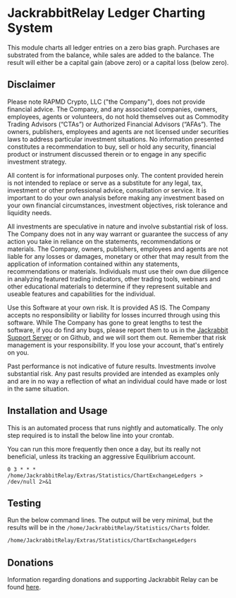 # JackrabbitRelay Ledger Charting System

This module charts all ledger entries on a zero bias graph. Purchases are
substrated from the balance, while sales are added to the balance. The
result will either be a capital gain (above zero) or a capital loss
(below zero).

## Disclaimer

Please note RAPMD Crypto, LLC ("the Company"), does not provide financial
advice. The Company, and any associated companies, owners, employees,
agents or volunteers, do not hold  themselves out as Commodity Trading
Advisors (“CTAs”) or Authorized Financial Advisors  (“AFAs”). The owners,
publishers, employees and agents are not licensed under securities laws 
to address particular investment situations. No information presented
constitutes a  recommendation to buy, sell or hold any security,
financial product or instrument discussed  therein or to engage in any
specific investment strategy.

All content is for informational purposes only. The content provided
herein is not intended to replace or serve as a substitute for any
legal, tax, investment or other professional advice,  consultation or
service. It is important to do your own analysis before making any
investment  based on your own financial circumstances, investment
objectives, risk tolerance and liquidity needs.

All investments are speculative in nature and involve substantial risk of
loss. The Company does not in any way warrant or guarantee the success of
any action you take in reliance on the  statements, recommendations or
materials. The Company, owners, publishers, employees and  agents are not
liable for any losses or damages, monetary or other that may result from
the  application of information contained within any statements,
recommendations or materials.  Individuals must use their own due
diligence in analyzing featured trading indicators, other trading  tools,
webinars and other educational materials to determine if they represent
suitable and  useable features and capabilities for the individual.

Use this Software at your own risk. It is provided AS IS. The Company
accepts no responsibility or liability for losses incurred through using
this software. While The Company has gone to great lengths to test the
software, if you do find any bugs, please report them to us in the
[Jackrabbit Support Server](https://discord.gg/g93TpbV) or on Github, and
we will sort them out. Remember that risk management is your
responsibility. If you lose your account, that's entirely on you.

Past performance is not indicative of future results. Investments involve
substantial risk. Any past  results provided are intended as examples
only and are in no way a reflection of what an individual could have
made or lost in the same situation.

## Installation and Usage

This is an automated process that runs nightly and automatically. The
only step required is to install the below line into your crontab.

You can run this more frequently then once a day, but its really not
beneficial, unless its tracking an aggressive Equilibrium account.

```crontab
0 3 * * *  /home/JackrabbitRelay/Extras/Statistics/ChartExchangeLedgers > /dev/null 2>&1
```

## Testing

Run the below command lines. The output will be very minimal, but the
results will be in the `/home/JackrabbitRelay/Statistics/Charts` folder.

```bash
/home/JackrabbitRelay/Extras/Statistics/ChartExchangeLedgers
```

## Donations

Information regarding donations and supporting Jackrabbit Relay can be found [here](./Documentation/Donations.MD).


